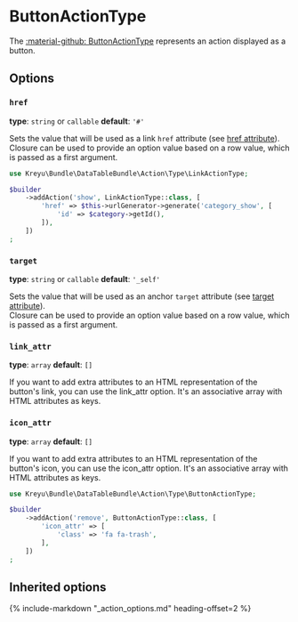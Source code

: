 # ButtonActionType

The [:material-github: ButtonActionType](https://github.com/Kreyu/data-table-bundle/blob/main/src/Action/Type/ButtonActionType.php) represents an action displayed as a button.

## Options

### `href`

**type**: `string` or `callable` **default**: `'#'`

Sets the value that will be used as a link `href` attribute (see [href attribute](https://developer.mozilla.org/en-US/docs/Web/HTML/Element/a#attr-href)).  
Closure can be used to provide an option value based on a row value, which is passed as a first argument.

```php
use Kreyu\Bundle\DataTableBundle\Action\Type\LinkActionType;

$builder
    ->addAction('show', LinkActionType::class, [
        'href' => $this->urlGenerator->generate('category_show', [
            'id' => $category->getId(),
        ]),
    ])
;
```

### `target`

**type**: `string` or `callable` **default**: `'_self'`

Sets the value that will be used as an anchor `target` attribute (see [target attribute](https://developer.mozilla.org/en-US/docs/Web/HTML/Element/a#attr-target)).  
Closure can be used to provide an option value based on a row value, which is passed as a first argument.

### `link_attr`

**type**: `array` **default**: `[]`

If you want to add extra attributes to an HTML representation of the button's link, you can use the link_attr option.
It's an associative array with HTML attributes as keys. 

### `icon_attr`

**type**: `array` **default**: `[]`

If you want to add extra attributes to an HTML representation of the button's icon, you can use the icon_attr option.
It's an associative array with HTML attributes as keys.

```php
use Kreyu\Bundle\DataTableBundle\Action\Type\ButtonActionType;

$builder
    ->addAction('remove', ButtonActionType::class, [
        'icon_attr' => [
            'class' => 'fa fa-trash',
        ],
    ])
;
```

## Inherited options

{% include-markdown "_action_options.md" heading-offset=2 %}
